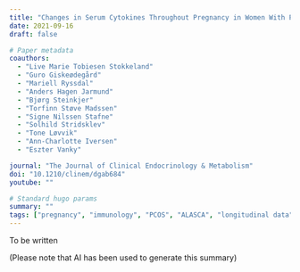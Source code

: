 ```yaml
---
title: "Changes in Serum Cytokines Throughout Pregnancy in Women With Polycystic Ovary Syndrome"
date: 2021-09-16
draft: false

# Paper metadata
coauthors:
  - "Live Marie Tobiesen Stokkeland"
  - "Guro Giskeødegård"
  - "Mariell Ryssdal"
  - "Anders Hagen Jarmund"
  - "Bjørg Steinkjer"
  - "Torfinn Støve Madssen"
  - "Signe Nilssen Stafne"
  - "Solhild Stridsklev"
  - "Tone Løvvik"
  - "Ann-Charlotte Iversen"
  - "Eszter Vanky"

journal: "The Journal of Clinical Endocrinology & Metabolism"
doi: "10.1210/clinem/dgab684"
youtube: ""

# Standard hugo params
summary: ""
tags: ["pregnancy", "immunology", "PCOS", "ALASCA", "longitudinal data"]
---
```


To be written

(Please note that AI has been used to generate this summary)